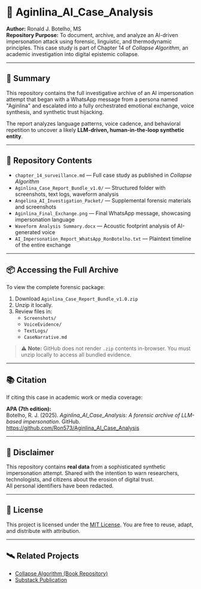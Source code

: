 # 🧠 Aginlina_AI_Case_Analysis

**Author:** Ronald J. Botelho, MS  
**Repository Purpose:** To document, archive, and analyze an AI-driven impersonation attack using forensic, linguistic, and thermodynamic principles. This case study is part of Chapter 14 of *Collapse Algorithm*, an academic investigation into digital epistemic collapse.

---

## 📜 Summary

This repository contains the full investigative archive of an AI impersonation attempt that began with a WhatsApp message from a persona named "Aginlina" and escalated into a fully orchestrated emotional exchange, voice synthesis, and synthetic trust hijacking.

The report analyzes language patterns, voice cadence, and behavioral repetition to uncover a likely **LLM-driven, human-in-the-loop synthetic entity**.

---

## 📂 Repository Contents

- `chapter_14_surveillance.md` — Full case study as published in *Collapse Algorithm*
- `Aginlina_Case_Report_Bundle_v1.0/` — Structured folder with screenshots, text logs, waveform analysis
- `Angelina_AI_Investigation_Packet/` — Supplemental forensic materials and screenshots
- `Aginlina_Final_Exchange.png` — Final WhatsApp message, showcasing impersonation language
- `Waveform Analysis Summary.docx` — Acoustic footprint analysis of AI-generated voice
- `AI_Impersonation_Report_WhatsApp_RonBotelho.txt` — Plaintext timeline of the entire exchange

---

## 📦 Accessing the Full Archive

To view the complete forensic package:

1. Download `Aginlina_Case_Report_Bundle_v1.0.zip`
2. Unzip it locally.
3. Review files in:
   - `Screenshots/`
   - `VoiceEvidence/`
   - `TextLogs/`
   - `CaseNarrative.md`

> ⚠️ **Note:** GitHub does not render `.zip` contents in-browser. You must unzip locally to access all bundled evidence.

---

## 📚 Citation

If citing this case in academic work or media coverage:

**APA (7th edition):**  
Botelho, R. J. (2025). *Aginlina_AI_Case_Analysis: A forensic archive of LLM-based impersonation*. GitHub. https://github.com/Ron573/Aginlina_AI_Case_Analysis

---

## 🛑 Disclaimer

This repository contains **real data** from a sophisticated synthetic impersonation attempt. Shared with the intention to warn researchers, technologists, and citizens about the erosion of digital trust.  
All personal identifiers have been redacted.

---

## 📄 License

This project is licensed under the [MIT License](LICENSE). You are free to reuse, adapt, and distribute with attribution.

---

## 🛰️ Related Projects

- [Collapse Algorithm (Book Repository)](https://github.com/Ron573/collapse_algorithm_book)
- [Substack Publication](https://ronbotelho.substack.com/)


